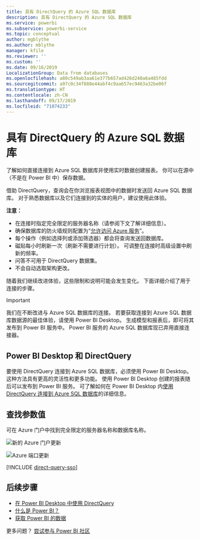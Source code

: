 ```yaml
---
title: 具有 DirectQuery 的 Azure SQL 数据库
description: 具有 DirectQuery 的 Azure SQL 数据库
ms.service: powerbi
ms.subservice: powerbi-service
ms.topic: conceptual
author: mgblythe
ms.author: mblythe
manager: kfile
ms.reviewer: ''
ms.custom: ''
ms.date: 09/16/2019
LocalizationGroup: Data from databases
ms.openlocfilehash: a80c549ab3aa61e377b657ad426d240a6a485fdd
ms.sourcegitcommit: a97c0c34f888e44abf4c9aa657ec9463a32be06f
ms.translationtype: HT
ms.contentlocale: zh-CN
ms.lasthandoff: 09/17/2019
ms.locfileid: "71074233"
---
```

# <a name="azure-sql-database-with-directquery"></a>具有 DirectQuery 的 Azure SQL 数据库

了解如何直接连接到 Azure SQL 数据库并使用实时数据创建报表。 你可以在源中（不是在 Power BI 中）保存数据。

借助 DirectQuery，查询会在你浏览报表视图中的数据时发送回 Azure SQL 数据库。 对于熟悉数据库以及它们连接到的实体的用户，建议使用此体验。

**注意：**

* 在连接时指定完全限定的服务器名称（请参阅下文了解详细信息）。
* 确保数据库的防火墙规则配置为“[允许访问 Azure 服务](https://docs.microsoft.com/azure/sql-database/sql-database-networkaccess-overview#allow-azure-services)”。
* 每个操作（例如选择列或添加筛选器）都会将查询发送回数据库。
* 磁贴每小时刷新一次（刷新不需要进行计划）。 可调整在连接时高级设置中刷新的频率。
* 问答不可用于 DirectQuery 数据集。
* 不会自动选取架构更改。

随着我们继续改进体验，这些限制和说明可能会发生变化。 下面详细介绍了用于连接的步骤。

> [!Important]
> 我们在不断改进与 Azure SQL 数据库的连接。  若要获取连接到 Azure SQL 数据库数据源的最佳体验，请使用 Power BI Desktop。  生成模型和报表后，即可将其发布到 Power BI 服务中。  Power BI 服务的 Azure SQL 数据库现已弃用直接连接器。

## <a name="power-bi-desktop-and-directquery"></a>Power BI Desktop 和 DirectQuery

要使用 DirectQuery 连接到 Azure SQL 数据库，必须使用 Power BI Desktop。 这种方法具有更高的灵活性和更多功能。 使用 Power BI Desktop 创建的报表随后可以发布到 Power BI 服务。 可了解如何在 Power BI Desktop 内[使用 DirectQuery 连接到 Azure SQL 数据库](desktop-use-directquery.md)的详细信息。

## <a name="find-parameter-values"></a>查找参数值

可在 Azure 门户中找到完全限定的服务器名称和数据库名称。

![新的 Azure 门户更新](media/service-azure-sql-database-with-direct-connect/azureportnew_update.png)

![Azure 端口更新](media/service-azure-sql-database-with-direct-connect/azureportal_update.png)

[!INCLUDE [direct-query-sso](includes/direct-query-sso.md)]

## <a name="next-steps"></a>后续步骤

* [在 Power BI Desktop 中使用 DirectQuery](desktop-use-directquery.md)  
* [什么是 Power BI？](power-bi-overview.md)  
* [获取 Power BI 的数据](service-get-data.md)  

更多问题？ [尝试参与 Power BI 社区](http://community.powerbi.com/)
